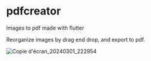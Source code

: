 # pdfcreator

Images to pdf made with flutter

Reorganize images by drag end drop, and export to pdf.

![Copie d'écran_20240301_222954](https://github.com/LimaneGaya/PDF_From_Images/assets/36268750/b484c188-35d8-4613-bfe3-7a15ee35273b)

